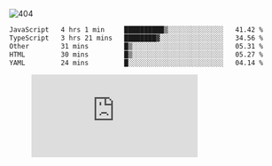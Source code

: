 ![404](https://user-images.githubusercontent.com/378023/89412096-6f759d80-d761-11ea-8c57-84b30ef3f2b1.png)
<!--START_SECTION:waka-->

```txt
JavaScript   4 hrs 1 min     ██████████▒░░░░░░░░░░░░░░   41.42 %
TypeScript   3 hrs 21 mins   ████████▓░░░░░░░░░░░░░░░░   34.56 %
Other        31 mins         █▒░░░░░░░░░░░░░░░░░░░░░░░   05.31 %
HTML         30 mins         █▒░░░░░░░░░░░░░░░░░░░░░░░   05.27 %
YAML         24 mins         █░░░░░░░░░░░░░░░░░░░░░░░░   04.14 %
```

<!--END_SECTION:waka-->
<figure><embed src="https://wakatime.com/share/@018b853e-267a-435d-a858-33e2b098b9d7/f3c3aa68-553a-4373-a9f9-2d456f62f780.svg"></embed></figure>
